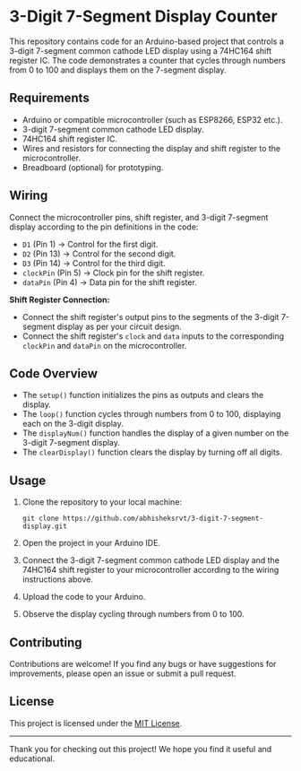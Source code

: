 # 3-Digit 7-Segment Display Counter

This repository contains code for an Arduino-based project that controls a 3-digit 7-segment common cathode LED display
using a 74HC164 shift register IC. The code demonstrates a counter that cycles through numbers from 0 to 100 and displays
them on the 7-segment display.

## Requirements

- Arduino or compatible microcontroller (such as ESP8266, ESP32 etc.).
- 3-digit 7-segment common cathode LED display.
- 74HC164 shift register IC.
- Wires and resistors for connecting the display and shift register to the microcontroller.
- Breadboard (optional) for prototyping.

## Wiring

Connect the microcontroller pins, shift register, and 3-digit 7-segment display according to the pin definitions in the code:

- `D1` (Pin 1) -> Control for the first digit.
- `D2` (Pin 13) -> Control for the second digit.
- `D3` (Pin 14) -> Control for the third digit.
- `clockPin` (Pin 5) -> Clock pin for the shift register.
- `dataPin` (Pin 4) -> Data pin for the shift register.

**Shift Register Connection:**
- Connect the shift register's output pins to the segments of the 3-digit 7-segment display as per your circuit design.
- Connect the shift register's `clock` and `data` inputs to the corresponding `clockPin` and `dataPin` on the microcontroller.

## Code Overview

- The `setup()` function initializes the pins as outputs and clears the display.
- The `loop()` function cycles through numbers from 0 to 100, displaying each on the 3-digit display.
- The `displayNum()` function handles the display of a given number on the 3-digit 7-segment display.
- The `clearDisplay()` function clears the display by turning off all digits.

## Usage

1. Clone the repository to your local machine:
    ```shell
    git clone https://github.com/abhisheksrvt/3-digit-7-segment-display.git
    ```

2. Open the project in your Arduino IDE.

3. Connect the 3-digit 7-segment common cathode LED display and the 74HC164 shift register
    to your microcontroller according to the wiring instructions above.
   
5. Upload the code to your Arduino.

6. Observe the display cycling through numbers from 0 to 100.

## Contributing

Contributions are welcome! If you find any bugs or have suggestions for improvements, please open an issue or submit a pull request.

## License

This project is licensed under the [MIT License](LICENSE).

---

Thank you for checking out this project! We hope you find it useful and educational.
